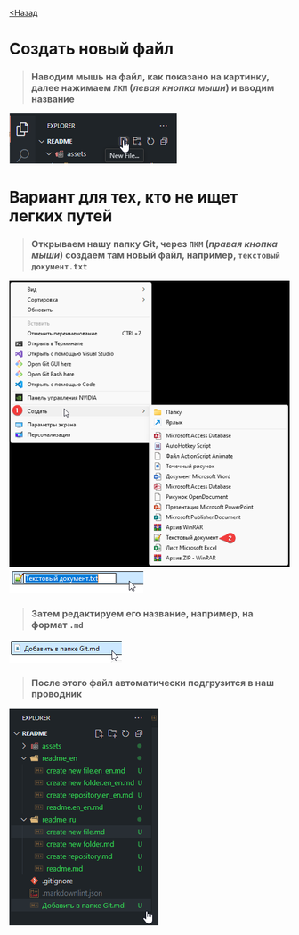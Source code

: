 [<Назад](/readme.md)

# Создать новый файл

>### Наводим мышь на файл, как показано на картинку, далее нажимаем `ЛКМ` (_левая кнопка мыши_) и вводим название

![](/assets/3.%20Создаем%20файл%20Git/2083.png)

# Вариант для тех, кто не ищет легких путей

>### Открываем нашу папку Git, через `ПКМ` (_правая кнопка мыши_) создаем там новый файл, например, `текстовый документ.txt`

![](/assets/3.%20Создаем%20файл%20Git/2084.png)
![](/assets/3.%20Создаем%20файл%20Git/2085.png)

>### Затем редактируем его название, например, на формат `.md`

![](/assets/3.%20Создаем%20файл%20Git/2086.png)

>###  После этого файл автоматически подгрузится в наш проводник

![](/assets/3.%20Создаем%20файл%20Git/2087.png)